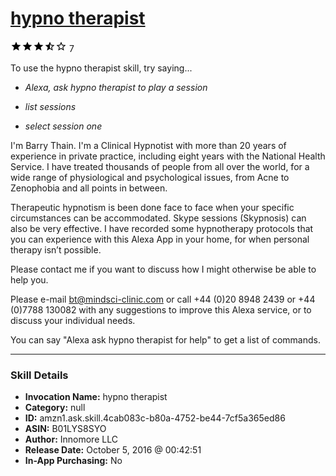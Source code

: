 # [hypno therapist](http://alexa.amazon.com/#skills/amzn1.ask.skill.4cab083c-b80a-4752-be44-7cf5a365ed86)
![3.2 stars](../../images/ic_star_black_18dp_1x.png)![3.2 stars](../../images/ic_star_black_18dp_1x.png)![3.2 stars](../../images/ic_star_black_18dp_1x.png)![3.2 stars](../../images/ic_star_half_black_18dp_1x.png)![3.2 stars](../../images/ic_star_border_black_18dp_1x.png) 7

To use the hypno therapist skill, try saying...

* *Alexa, ask hypno therapist to play a session*

* *list sessions*

* *select session one*

I'm Barry Thain. I'm a Clinical Hypnotist with more than 20 years of experience in private practice, including eight years with the National Health Service.  I have treated thousands of people from all over the world, for a wide range of physiological and psychological issues, from Acne to Zenophobia and all points in between.
 
Therapeutic hypnotism is been done face to face when your specific circumstances can be accommodated. Skype sessions (Skypnosis) can also be very effective. I have recorded some hypnotherapy protocols that you can experience with this Alexa App in your home, for when personal therapy isn’t possible.
 
Please contact me if you want to discuss how I might otherwise be able to help you. 
 
Please e-mail  bt@mindsci-clinic.com or call +44 (0)20 8948 2439 or +44 (0)7788 130082 with any suggestions to improve this Alexa service, or to discuss your individual needs.
 
You can say "Alexa ask hypno therapist for help" to get a list of commands.

***

### Skill Details

* **Invocation Name:** hypno therapist
* **Category:** null
* **ID:** amzn1.ask.skill.4cab083c-b80a-4752-be44-7cf5a365ed86
* **ASIN:** B01LYS8SYO
* **Author:** Innomore LLC
* **Release Date:** October 5, 2016 @ 00:42:51
* **In-App Purchasing:** No
